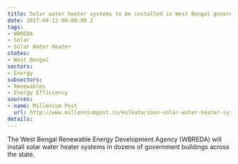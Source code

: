 ```yaml
---
title: Solar water heater systems to be installed in West Bengal government buildings
date: 2017-04-12 00:00:00 Z
tags:
- WBREDA
- Solar
- Solar Water Heater
states:
- West Bengal
sectors:
- Energy
subsectors:
- Renewables
- Energy Efficiency
sources:
- name: Millenium Post
  url: http://www.millenniumpost.in/kolkata/soon-solar-water-heater-systems-in-89-buildings-235514
details: 
---
```


The West Bengal Renewable Energy Development Agency (WBREDA) will install solar water heater systems in dozens of government buildings across the state.
